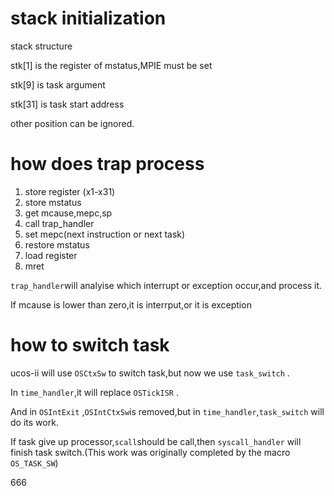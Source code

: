 # stack initialization

stack structure

stk[1] is the register of mstatus,MPIE must be set

stk[9] is task argument

stk[31] is task start address

other position can be ignored.



# how does trap process

1. store register (x1-x31)
2. store mstatus
3. get mcause,mepc,sp
4. call trap_handler
5. set mepc(next instruction or next task)
6. restore mstatus
7. load register
8. mret



`trap_handler`will analyise which interrupt or exception occur,and process it.

If mcause is lower than zero,it is interrput,or it is exception



# how to switch task

ucos-ii will use `OSCtxSw` to switch task,but now we use `task_switch` .

In `time_handler`,it will replace `OSTickISR` .

And in `OSIntExit` ,`OSIntCtxSw`is removed,but in `time_handler`,`task_switch` will do its work.

If task give up processor,`scall`should be call,then `syscall_handler`  will finish task switch.(This work was originally completed by the macro `OS_TASK_SW`)

666

